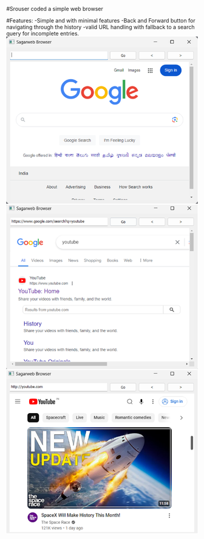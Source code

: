 #Srouser
coded a simple web browser

#Features:
    -Simple and with minimal features
    -Back and Forward button for navigating through the history
    -valid URL handling with fallback to a search query for incomplete entries.
    ![Image1](image.png)
    ![Image2](image-1.png)
    ![Image3](image-2.png)
